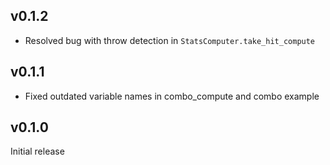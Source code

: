 v0.1.2
---
* Resolved bug with throw detection in `StatsComputer.take_hit_compute`

v0.1.1
---
* Fixed outdated variable names in combo_compute and combo example

v0.1.0
---
Initial release
